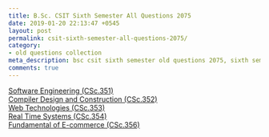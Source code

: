 ```yaml
---
title: B.Sc. CSIT Sixth Semester All Questions 2075
date: 2019-01-20 22:13:47 +0545
layout: post
permalink: csit-sixth-semester-all-questions-2075/
category:
- old questions collection
meta_description: bsc csit sixth semester old questions 2075, sixth semester, sixth semester 2075, old questions, old questions 2075, csit 2075, 6th semester old questions 2075, 6th semester old questions, tu old questions 2075, sixth semester all questions 2075, 6th semester, bsccsit, old questions 2075, sixth semester old questions csit, sixth semester old question, sixth semester old question csit 2075
comments: true
---
```


<a href="../assets/files/2075/CSc_351_SE_2075.pdf" title="Software Engineering">Software Engineering (CSc.351)</a><br>
<a href="../assets/files/2075/CSc_352_CDC_2075.pdf" title="Compiler Design and Construction">Compiler Design and Construction (CSc.352)</a><br>
<a href="../assets/files/2075/CSc_353_WT_2075.pdf" title="Web Technologies">Web Technologies (CSc.353)</a><br>
<a href="../assets/files/2075/CSc_354_RTS_2075.pdf" title="Real Time Systems">Real Time Systems (CSc.354)</a><br>
<a href="../assets/files/2075/CSc_356_EC_2075.pdf" title="Fundamental of E-commerce">Fundamental of E-commerce (CSc.356)</a><br>
